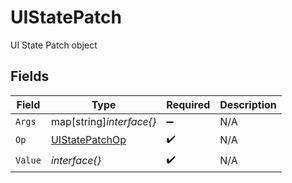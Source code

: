 # UIStatePatch

UI State Patch object


## Fields

| Field                                                   | Type                                                    | Required                                                | Description                                             |
| ------------------------------------------------------- | ------------------------------------------------------- | ------------------------------------------------------- | ------------------------------------------------------- |
| `Args`                                                  | map[string]*interface{}*                                | :heavy_minus_sign:                                      | N/A                                                     |
| `Op`                                                    | [UIStatePatchOp](../../models/shared/uistatepatchop.md) | :heavy_check_mark:                                      | N/A                                                     |
| `Value`                                                 | *interface{}*                                           | :heavy_check_mark:                                      | N/A                                                     |